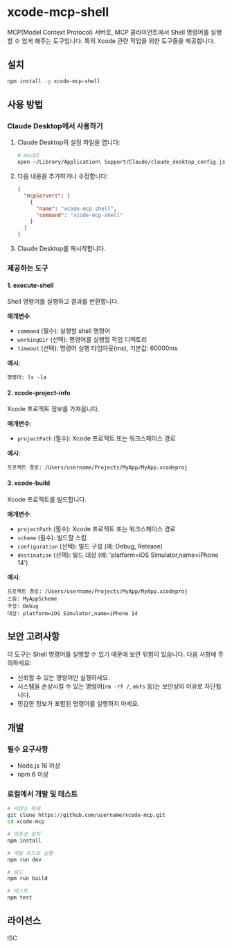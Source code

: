 # xcode-mcp-shell

MCP(Model Context Protocol) 서버로, MCP 클라이언트에서 Shell 명령어를 실행할 수 있게 해주는 도구입니다. 특히 Xcode 관련 작업을 위한 도구들을 제공합니다.

## 설치

```bash
npm install -g xcode-mcp-shell
```

## 사용 방법

### Claude Desktop에서 사용하기

1. Claude Desktop의 설정 파일을 엽니다:
   ```bash
   # macOS
   open ~/Library/Application\ Support/Claude/claude_desktop_config.json
   ```

2. 다음 내용을 추가하거나 수정합니다:
   ```json
   {
     "mcpServers": [
       {
         "name": "xcode-mcp-shell",
         "command": "xcode-mcp-shell"
       }
     ]
   }
   ```

3. Claude Desktop를 재시작합니다.

### 제공하는 도구

#### 1. execute-shell

Shell 명령어를 실행하고 결과를 반환합니다.

**매개변수**:
- `command` (필수): 실행할 shell 명령어
- `workingDir` (선택): 명령어를 실행할 작업 디렉토리
- `timeout` (선택): 명령어 실행 타임아웃(ms), 기본값: 60000ms

**예시**:
```
명령어: ls -la
```

#### 2. xcode-project-info

Xcode 프로젝트 정보를 가져옵니다.

**매개변수**:
- `projectPath` (필수): Xcode 프로젝트 또는 워크스페이스 경로

**예시**:
```
프로젝트 경로: /Users/username/Projects/MyApp/MyApp.xcodeproj
```

#### 3. xcode-build

Xcode 프로젝트를 빌드합니다.

**매개변수**:
- `projectPath` (필수): Xcode 프로젝트 또는 워크스페이스 경로
- `scheme` (필수): 빌드할 스킴
- `configuration` (선택): 빌드 구성 (예: Debug, Release)
- `destination` (선택): 빌드 대상 (예: 'platform=iOS Simulator,name=iPhone 14')

**예시**:
```
프로젝트 경로: /Users/username/Projects/MyApp/MyApp.xcodeproj
스킴: MyAppScheme
구성: Debug
대상: platform=iOS Simulator,name=iPhone 14
```

## 보안 고려사항

이 도구는 Shell 명령어를 실행할 수 있기 때문에 보안 위험이 있습니다. 다음 사항에 주의하세요:

- 신뢰할 수 있는 명령어만 실행하세요.
- 시스템을 손상시킬 수 있는 명령어(`rm -rf /`, `mkfs` 등)는 보안상의 이유로 차단됩니다.
- 민감한 정보가 포함된 명령어를 실행하지 마세요.

## 개발

### 필수 요구사항

- Node.js 16 이상
- npm 6 이상

### 로컬에서 개발 및 테스트

```bash
# 저장소 복제
git clone https://github.com/username/xcode-mcp.git
cd xcode-mcp

# 의존성 설치
npm install

# 개발 모드로 실행
npm run dev

# 빌드
npm run build

# 테스트
npm test
```

## 라이선스

ISC
